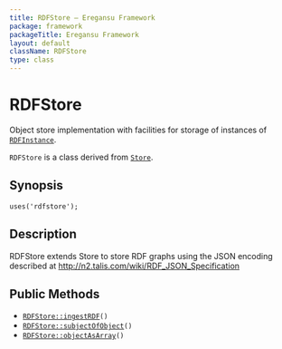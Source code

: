 ```yaml
---
title: RDFStore — Eregansu Framework
package: framework
packageTitle: Eregansu Framework
layout: default
className: RDFStore
type: class
---
```


# RDFStore

Object store implementation with facilities for storage of instances of
<code><a href="RDFInstance">RDFInstance</a></code>.

<code>RDFStore</code> is a class derived from <code><a href="Store">Store</a></code>.

## Synopsis

<pre><code>uses('rdfstore');
</code></pre>
## Description

RDFStore extends Store to store RDF graphs using the JSON encoding
described at http://n2.talis.com/wiki/RDF_JSON_Specification

## Public Methods

* <code><a href="RDFStore%3A%3AingestRDF">RDFStore::ingestRDF</a>()</code>
* <code><a href="RDFStore%3A%3AsubjectOfObject">RDFStore::subjectOfObject</a>()</code>
* <code><a href="RDFStore%3A%3AobjectAsArray">RDFStore::objectAsArray</a>()</code>

